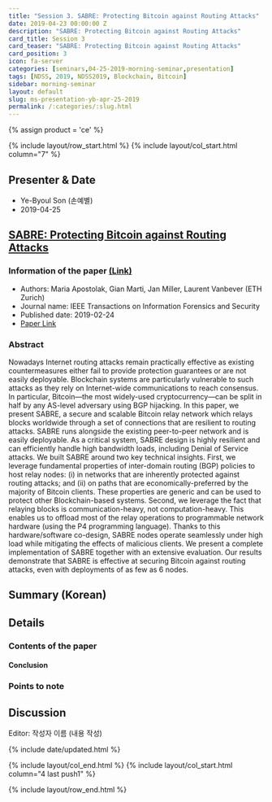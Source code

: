 ```yaml
---
title: "Session 3. SABRE: Protecting Bitcoin against Routing Attacks"
date: 2019-04-23 00:00:00 Z
description: "SABRE: Protecting Bitcoin against Routing Attacks"
card_title: Session 3
card_teaser: "SABRE: Protecting Bitcoin against Routing Attacks"
card_position: 3
icon: fa-server
categories: [seminars,04-25-2019-morning-seminar,presentation]
tags: [NDSS, 2019, NDSS2019, Blockchain, Bitcoin]
sidebar: morning-seminar
layout: default
slug: ms-presentation-yb-apr-25-2019
permalink: /:categories/:slug.html
---
```


{% assign product = 'ce' %}

{% include layout/row_start.html %}
{% include layout/col_start.html column="7" %}

## Presenter & Date
+ Ye-Byoul Son (손예별)
+ 2019-04-25

## [SABRE: Protecting Bitcoin against Routing Attacks](https://inhaucs.github.io/seminars/04-25-2019-morning-seminar/presentation/ms-presentation-yb-apr-25-2019.html)

### Information of the paper [(Link)](https://www.ndss-symposium.org/ndss-paper/sabre-protecting-bitcoin-against-routing-attacks/)
+ Authors: Maria Apostolak, Gian Marti, Jan Miller, Laurent Vanbever (ETH Zurich)
+ Journal name: IEEE Transactions on Information Forensics and Security
+ Published date: 2019-02-24
+ [Paper Link](https://www.ndss-symposium.org/wp-content/uploads/2019/02/ndss2019_02A-1_Apostolaki_paper.pdf)


### Abstract
Nowadays Internet routing attacks remain practically effective as existing countermeasures either fail to provide protection guarantees or are not easily deployable. Blockchain systems are particularly vulnerable to such attacks as they rely on Internet-wide communications to reach consensus. In particular, Bitcoin—the most widely-used cryptocurrency—can be split in half by any AS-level adversary using BGP hijacking.
 In this paper, we present SABRE, a secure and scalable Bitcoin relay network which relays blocks worldwide through a set of connections that are resilient to routing attacks. SABRE runs alongside the existing peer-to-peer network and is easily deployable. As a critical system, SABRE design is highly resilient and can efficiently handle high bandwidth loads, including Denial
of Service attacks. 
 We built SABRE around two key technical insights. First, we leverage fundamental properties of inter-domain routing (BGP) policies to host relay nodes: (i) in networks that are inherently protected against routing attacks; and (ii) on paths that are economically-preferred by the majority of Bitcoin clients. These properties are generic and can be used to protect other Blockchain-based systems. Second, we leverage the fact that relaying blocks is communication-heavy, not computation-heavy. This enables us to offload most of the relay operations to programmable network hardware (using the P4 programming language). Thanks to this hardware/software co-design, SABRE nodes operate seamlessly under high load while mitigating the effects of malicious clients. 
 We present a complete implementation of SABRE together with an extensive evaluation. Our results demonstrate that SABRE is effective at securing Bitcoin against routing attacks, even with deployments of as few as 6 nodes.
 
## Summary (Korean)


## Details


### Contents of the paper


#### Conclusion


### Points to note


## Discussion
Editor: 작성자 이름
(내용 작성)


{% include date/updated.html %}

{% include layout/col_end.html %}
{% include layout/col_start.html column="4 last push1" %}

{% include layout/row_end.html %}
